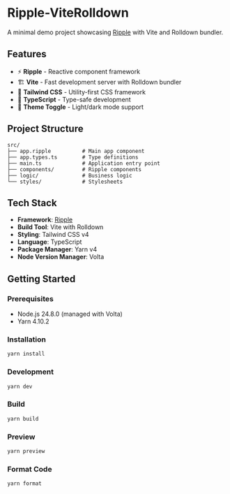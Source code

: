 # Ripple-ViteRolldown

A minimal demo project showcasing [Ripple](https://github.com/ripple-land/ripple) with Vite and Rolldown bundler.

## Features

- ⚡ **Ripple** - Reactive component framework
- 🏗️ **Vite** - Fast development server with Rolldown bundler
- 🎨 **Tailwind CSS** - Utility-first CSS framework
- 📘 **TypeScript** - Type-safe development
- 🌙 **Theme Toggle** - Light/dark mode support

## Project Structure

```
src/
├── app.ripple          # Main app component
├── app.types.ts        # Type definitions
├── main.ts             # Application entry point
├── components/         # Ripple components
├── logic/              # Business logic
└── styles/             # Stylesheets
```

## Tech Stack

- **Framework**: [Ripple](https://github.com/trueadm/ripple)
- **Build Tool**: Vite with Rolldown
- **Styling**: Tailwind CSS v4
- **Language**: TypeScript
- **Package Manager**: Yarn v4
- **Node Version Manager**: Volta

## Getting Started

### Prerequisites

- Node.js 24.8.0 (managed with Volta)
- Yarn 4.10.2

### Installation

```bash
yarn install
```

### Development

```bash
yarn dev
```

### Build

```bash
yarn build
```

### Preview

```bash
yarn preview
```

### Format Code

```bash
yarn format
```
